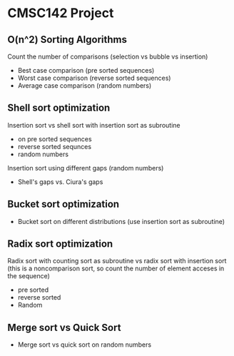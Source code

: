 # CMSC142 Project

## O(n^2) Sorting Algorithms

Count the number of comparisons (selection vs bubble vs insertion)

* Best case comparison (pre sorted sequences)
* Worst case comparison (reverse sorted sequences)
* Average case comparison (random numbers)

## Shell sort optimization

Insertion sort vs shell sort with insertion sort as subroutine
- on pre sorted sequences
- reverse sorted sequnces
- random numbers

Insertion sort using different gaps (random numbers)
- Shell's gaps vs. Ciura's gaps

## Bucket sort optimization
- Bucket sort on different distributions (use insertion sort as subroutine)

## Radix sort optimization
Radix sort with counting sort as subroutine vs radix sort with insertion sort (this is a noncomparison sort, so count the number of element acceses in the sequence)
* pre sorted
* reverse sorted
* Random

## Merge sort vs Quick Sort
* Merge sort vs quick sort on random numbers